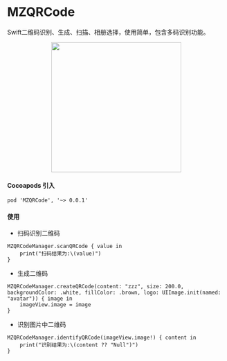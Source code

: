 # MZQRCode
Swift二维码识别、生成、扫描、相册选择，使用简单，包含多码识别功能。

<div align=center>
<img src="1.gif" width="300px" />
</div>

#### Cocoapods 引入
```
pod 'MZQRCode', '~> 0.0.1'
```

#### 使用

- 扫码识别二维码
```
MZQRCodeManager.scanQRCode { value in
    print("扫码结果为:\(value)")
}
```

- 生成二维码
```
MZQRCodeManager.createQRCode(content: "zzz", size: 200.0, backgroundColor: .white, fillColor: .brown, logo: UIImage.init(named: "avatar")) { image in
    imageView.image = image
}
```

- 识别图片中二维码
```
MZQRCodeManager.identifyQRCode(imageView.image!) { content in
    print("识别结果为:\(content ?? "Null")")
}
```

